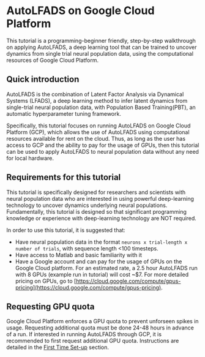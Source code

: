 # AutoLFADS on Google Cloud Platform

This tutorial is a programming-beginner friendly, step-by-step walkthrough on applying AutoLFADS, a deep learning tool that can be trained to uncover dynamics from single trial neural population data, using the computational resources of Google Cloud Platform. 


## Quick introduction

AutoLFADS is the combination of Latent Factor Analysis via Dynamical Systems (LFADS), a deep learning method to infer latent dynamics from single-trial neural population data, with Population Based Training(PBT), an automatic hyperparameter tuning framework. 

Specifically, this tutorial focuses on running AutoLFADS on Google Cloud Platform (GCP), which allows the use of AutoLFADS using computational resources available for rent on the cloud. Thus, as long as the user has access to GCP and the ability to pay for the usage of GPUs, then this tutorial can be used to apply AutoLFADS to neural population data without any need for local hardware.  

## Requirements for this tutorial

This tutorial is specifically designed for researchers and scientists with neural population data who are interested in using powerful deep-learning technology to uncover dynamics underlying neural populations. Fundamentally, this tutorial is designed so that significant programming knowledge or experience with deep-learning technology are NOT required.

In order to use this tutorial, it is suggested that:

* Have neural population data in the format `neurons x trial-length x number of trials`, with sequence length <100 timesteps. 
* Have access to Matlab and basic familiarity with it
* Have a Google account and can pay for the usage of GPUs on the Google Cloud platform. For an estimated rate, a 2.5 hour AutoLFADS run with 8 GPUs (example run in tutorial) will cost ~$7. For more detailed pricing on GPUs, go to [https://cloud.google.com/compute/gpus-pricing](https://cloud.google.com/compute/gpus-pricing).

## Requesting GPU quota

Google Cloud Platform enforces a GPU quota to prevent unforseen spikes in usage. Requesting additional quota must be done 24-48 hours in advance of a run. If interested in running AutoLFADS through GCP, it is recommended to first request additional GPU quota. Instructions are detailed in the [First Time Set-up](create_infra/#requesting-additional-gpu-quota) section. 
